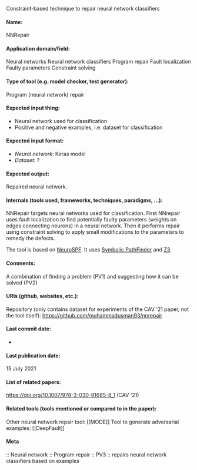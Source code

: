 Constraint-based technique to repair neural network classifiers

#### Name:
NNRepair

#### Application domain/field:
Neural networks
Neural network classifiers
Program repair
Fault localization
Faulty parameters
Constraint solving

#### Type of tool (e.g. model checker, test generator):
Program (neural network) repair

#### Expected input thing:
- Neural network used for classification
- Positive and negative examples, i.e. dataset for classification

#### Expected input format:
- *Neural network*: Keras model
- *Dataset*: ?

#### Expected output:
Repaired neural network.

#### Internals (tools used, frameworks, techniques, paradigms, ...):
NNRepair targets neural networks used for classification.
First NNrepair uses fault localization to find potentially faulty parameters (weights on edges connecting neurons) in a neural network. Then it performs repair using constraint solving to apply small modifications to the parameters to remedy the defects.

The tool is based on [NeuroSPF](NeuroSPF.md). It uses [Symbolic PathFinder](SPF.md) and [Z3](Solvers/SMT/Z3.md).

#### Comments:
A combination of finding a problem (PV1) and suggesting how it can be solved (PV2)

#### URIs (github, websites, etc.):
Repository (only contains dataset for experiments of the CAV '21 paper, not the tool itself): https://github.com/muhammadusman93/nnrepair

#### Last commit date:
-

#### Last publication date:
15 July 2021

#### List of related papers:
https://doi.org/10.1007/978-3-030-81685-8_1 (CAV '21)

#### Related tools (tools mentioned or compared to in the paper):
Other neural network repair tool: [[MODE]]
Tool to generate adversarial examples: [[DeepFault]]

#### Meta
:: Neural network
:: Program repair
:: PV3 :: repairs neural network classifiers based on examples